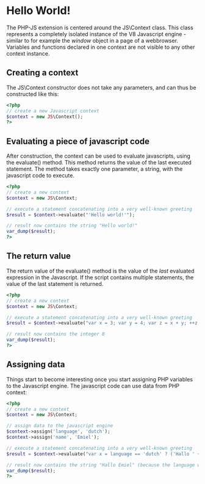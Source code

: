 # Hello World!

The PHP-JS extension is centered around the JS\Context class. This class 
represents a completely isolated instance of the V8 Javascript engine - similar 
to for example the _window_ object in a page of a webbrowser. Variables and 
functions declared in one context are not visible to any other context instance.

## Creating a context

The JS\Context constructor does not take any parameters, and can thus be 
constructed like this:

```php
<?php
// create a new Javascript context
$context = new JS\Context();
?>
```

## Evaluating a piece of javascript code

After construction, the context can be used to evaluate javascripts, using the 
evaluate() method. This method returns the value of the last executed statement.
The method takes exactly one parameter, a string, with the javascript code 
to execute.

```php
<?php
// create a new context
$context = new JS\Context;

// execute a statement concatenating into a very well-known greeting
$result = $context->evaluate("'Hello world!'");

// result now contains the string "Hello world!"
var_dump($result);
?>
```

## The return value

The return value of the evaluate() method is the value of the _last_ evaluated
expression in the Javascript. If the script contains multiple statements, the value
of the last statement is returned.

```php
<?php
// create a new context
$context = new JS\Context;

// execute a statement concatenating into a very well-known greeting
$result = $context->evaluate("var x = 3; var y = 4; var z = x + y; ++z;");

// result now contains the integer 8
var_dump($result);
?>
```

## Assigning data

Things start to become interesting once you start assigning PHP variables to the 
Javascript engine. The javascript code can use data from PHP context:

```php
<?php
// create a new context
$context = new JS\Context;

// assign data to the javascript engine
$context->assign('language', 'dutch');
$context->assign('name', 'Emiel');

// execute a statement concatenating into a very well-known greeting
$result = $context->evaluate("var x = language == 'dutch' ? ('Hallo ' + name) : ('Hello ' + name);");

// result now contains the string "Hallo Emiel" (because the language was set to dutch)
var_dump($result);
?>
```
